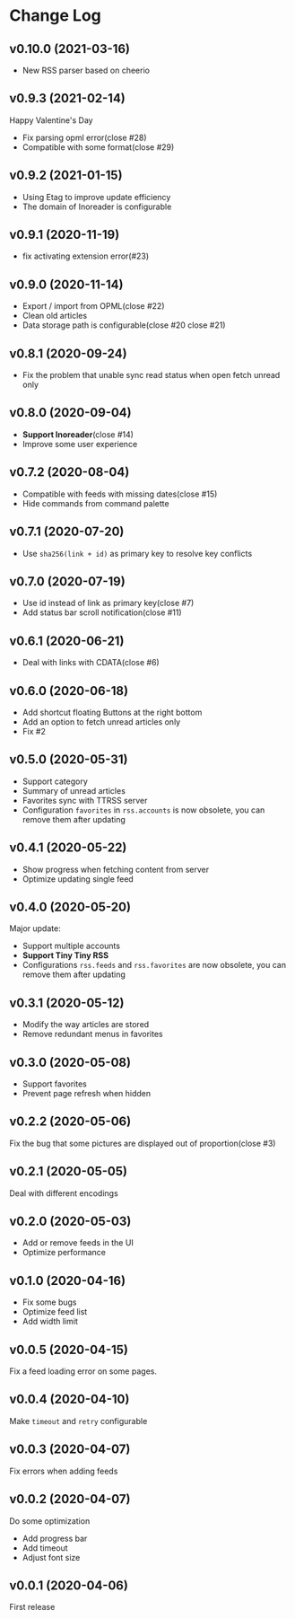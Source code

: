 # Change Log

## v0.10.0 (2021-03-16)

- New RSS parser based on cheerio

## v0.9.3 (2021-02-14)

Happy Valentine's Day

- Fix parsing opml error(close #28)
- Compatible with some format(close #29)

## v0.9.2 (2021-01-15)

- Using Etag to improve update efficiency
- The domain of Inoreader is configurable

## v0.9.1 (2020-11-19)

- fix activating extension error(#23)

## v0.9.0 (2020-11-14)

- Export / import from OPML(close #22)
- Clean old articles
- Data storage path is configurable(close #20 close #21)

## v0.8.1 (2020-09-24)

- Fix the problem that unable sync read status when open fetch unread only

## v0.8.0 (2020-09-04)

- **Support Inoreader**(close #14)
-  Improve some user experience

## v0.7.2 (2020-08-04)

- Compatible with feeds with missing dates(close #15)
- Hide commands from command palette

## v0.7.1 (2020-07-20)

- Use `sha256(link + id)` as primary key to resolve key conflicts

## v0.7.0 (2020-07-19)

- Use id instead of link as primary key(close #7)
- Add status bar scroll notification(close #11)

## v0.6.1 (2020-06-21)

- Deal with links with CDATA(close #6)

## v0.6.0 (2020-06-18)

- Add shortcut floating Buttons at the right bottom
- Add an option to fetch unread articles only
- Fix #2

## v0.5.0 (2020-05-31)

- Support category
- Summary of unread articles
- Favorites sync with TTRSS server
- Configuration `favorites` in `rss.accounts` is now obsolete, you can remove them after updating

## v0.4.1 (2020-05-22)

- Show progress when fetching content from server
- Optimize updating single feed

## v0.4.0 (2020-05-20)

Major update:

- Support multiple accounts
- **Support Tiny Tiny RSS**
- Configurations `rss.feeds` and `rss.favorites` are now obsolete, you can remove them after updating

## v0.3.1 (2020-05-12)

- Modify the way articles are stored
- Remove redundant menus in favorites

## v0.3.0 (2020-05-08)

- Support favorites
- Prevent page refresh when hidden

## v0.2.2 (2020-05-06)

Fix the bug that some pictures are displayed out of proportion(close #3)

## v0.2.1 (2020-05-05)

Deal with different encodings

## v0.2.0 (2020-05-03)

- Add or remove feeds in the UI
- Optimize performance

## v0.1.0 (2020-04-16)

- Fix some bugs
- Optimize feed list
- Add width limit

## v0.0.5 (2020-04-15)

Fix a feed loading error on some pages.

## v0.0.4 (2020-04-10)

Make `timeout` and `retry` configurable

## v0.0.3 (2020-04-07)

Fix errors when adding feeds

## v0.0.2 (2020-04-07)

Do some optimization

- Add progress bar
- Add timeout
- Adjust font size

## v0.0.1 (2020-04-06)

First release
